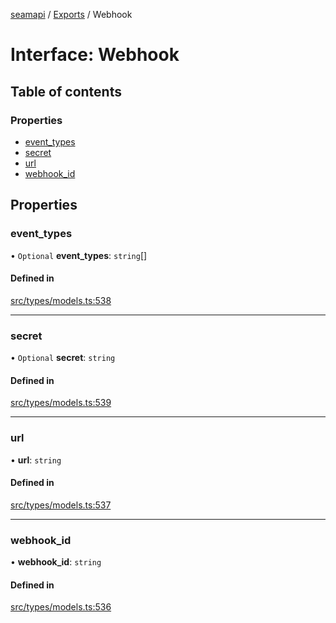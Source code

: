 [seamapi](../README.md) / [Exports](../modules.md) / Webhook

# Interface: Webhook

## Table of contents

### Properties

- [event\_types](Webhook.md#event_types)
- [secret](Webhook.md#secret)
- [url](Webhook.md#url)
- [webhook\_id](Webhook.md#webhook_id)

## Properties

### event\_types

• `Optional` **event\_types**: `string`[]

#### Defined in

[src/types/models.ts:538](https://github.com/seamapi/javascript/blob/main/src/types/models.ts#L538)

___

### secret

• `Optional` **secret**: `string`

#### Defined in

[src/types/models.ts:539](https://github.com/seamapi/javascript/blob/main/src/types/models.ts#L539)

___

### url

• **url**: `string`

#### Defined in

[src/types/models.ts:537](https://github.com/seamapi/javascript/blob/main/src/types/models.ts#L537)

___

### webhook\_id

• **webhook\_id**: `string`

#### Defined in

[src/types/models.ts:536](https://github.com/seamapi/javascript/blob/main/src/types/models.ts#L536)
